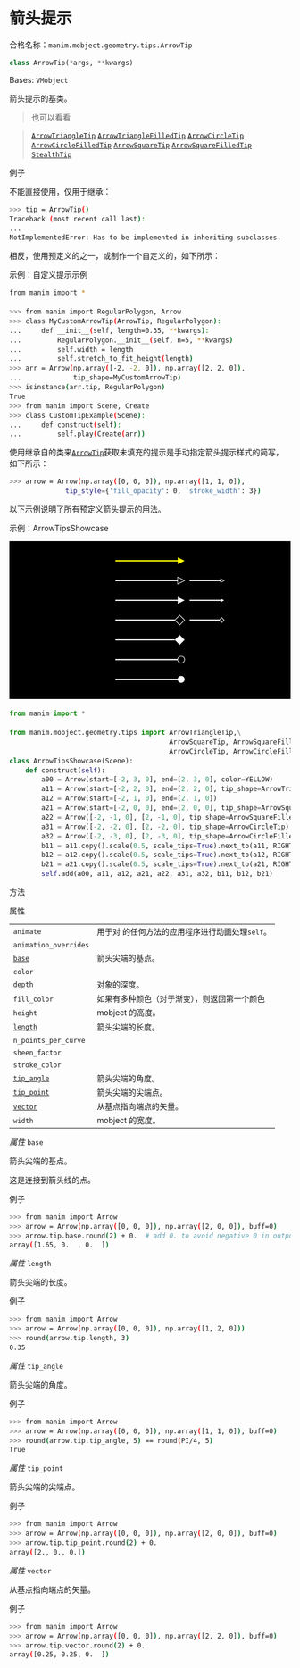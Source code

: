 # 箭头提示

合格名称：`manim.mobject.geometry.tips.ArrowTip`


```py
class ArrowTip(*args, **kwargs)
```

Bases: `VMobject`

箭头提示的基类。

> 也可以看看

> [`ArrowTriangleTip`]() [`ArrowTriangleFilledTip`]() [`ArrowCircleTip`]() [`ArrowCircleFilledTip`]() [`ArrowSquareTip`]() [`ArrowSquareFilledTip`]() [`StealthTip`]()

例子

不能直接使用，仅用于继承：


```sh
>>> tip = ArrowTip()
Traceback (most recent call last):
...
NotImplementedError: Has to be implemented in inheriting subclasses.
```


相反，使用预定义的之一，或制作一个自定义的，如下所示：

示例：自定义提示示例


```sh
from manim import *

>>> from manim import RegularPolygon, Arrow
>>> class MyCustomArrowTip(ArrowTip, RegularPolygon):
...     def __init__(self, length=0.35, **kwargs):
...         RegularPolygon.__init__(self, n=5, **kwargs)
...         self.width = length
...         self.stretch_to_fit_height(length)
>>> arr = Arrow(np.array([-2, -2, 0]), np.array([2, 2, 0]),
...             tip_shape=MyCustomArrowTip)
>>> isinstance(arr.tip, RegularPolygon)
True
>>> from manim import Scene, Create
>>> class CustomTipExample(Scene):
...     def construct(self):
...         self.play(Create(arr))
```


使用继承自的类来[`ArrowTip`]()获取未填充的提示是手动指定箭头提示样式的简写，如下所示：


```sh
>>> arrow = Arrow(np.array([0, 0, 0]), np.array([1, 1, 0]),
              tip_style={'fill_opacity': 0, 'stroke_width': 3})
```


以下示例说明了所有预定义箭头提示的用法。

示例：ArrowTipsShowcase 

![ArrowTipsShowcase-1.png](../../static/ArrowTipsShowcase-1.png)


```py
from manim import *

from manim.mobject.geometry.tips import ArrowTriangleTip,\
                                        ArrowSquareTip, ArrowSquareFilledTip,\
                                        ArrowCircleTip, ArrowCircleFilledTip
class ArrowTipsShowcase(Scene):
    def construct(self):
        a00 = Arrow(start=[-2, 3, 0], end=[2, 3, 0], color=YELLOW)
        a11 = Arrow(start=[-2, 2, 0], end=[2, 2, 0], tip_shape=ArrowTriangleTip)
        a12 = Arrow(start=[-2, 1, 0], end=[2, 1, 0])
        a21 = Arrow(start=[-2, 0, 0], end=[2, 0, 0], tip_shape=ArrowSquareTip)
        a22 = Arrow([-2, -1, 0], [2, -1, 0], tip_shape=ArrowSquareFilledTip)
        a31 = Arrow([-2, -2, 0], [2, -2, 0], tip_shape=ArrowCircleTip)
        a32 = Arrow([-2, -3, 0], [2, -3, 0], tip_shape=ArrowCircleFilledTip)
        b11 = a11.copy().scale(0.5, scale_tips=True).next_to(a11, RIGHT)
        b12 = a12.copy().scale(0.5, scale_tips=True).next_to(a12, RIGHT)
        b21 = a21.copy().scale(0.5, scale_tips=True).next_to(a21, RIGHT)
        self.add(a00, a11, a12, a21, a22, a31, a32, b11, b12, b21)
```


方法



属性

|||
|-|-|
`animate`|用于对 的任何方法的应用程序进行动画处理`self`。
`animation_overrides`|
[`base`]()|箭头尖端的基点。
`color`|
`depth`|对象的深度。
`fill_color`|如果有多种颜色（对于渐变），则返回第一个颜色
`height`|mobject 的高度。
[`length`]()|箭头尖端的长度。
`n_points_per_curve`|
`sheen_factor`|
`stroke_color`|
[`tip_angle`]()|箭头尖端的角度。
[`tip_point`]()|箭头尖端的尖端点。
[`vector`]()|从基点指向端点的矢量。
`width`|mobject 的宽度。


_属性_ `base`

箭头尖端的基点。

这是连接到箭头线的点。

例子

```sh
>>> from manim import Arrow
>>> arrow = Arrow(np.array([0, 0, 0]), np.array([2, 0, 0]), buff=0)
>>> arrow.tip.base.round(2) + 0.  # add 0. to avoid negative 0 in output
array([1.65, 0.  , 0.  ])
```

_属性_ `length`

箭头尖端的长度。

例子

```sh
>>> from manim import Arrow
>>> arrow = Arrow(np.array([0, 0, 0]), np.array([1, 2, 0]))
>>> round(arrow.tip.length, 3)
0.35
```


_属性_ `tip_angle`

箭头尖端的角度。

例子

```sh
>>> from manim import Arrow
>>> arrow = Arrow(np.array([0, 0, 0]), np.array([1, 1, 0]), buff=0)
>>> round(arrow.tip.tip_angle, 5) == round(PI/4, 5)
True
```


_属性_ `tip_point`

箭头尖端的尖端点。

例子

```sh
>>> from manim import Arrow
>>> arrow = Arrow(np.array([0, 0, 0]), np.array([2, 0, 0]), buff=0)
>>> arrow.tip.tip_point.round(2) + 0.
array([2., 0., 0.])
```


_属性_ `vector`

从基点指向端点的矢量。

例子


```sh
>>> from manim import Arrow
>>> arrow = Arrow(np.array([0, 0, 0]), np.array([2, 2, 0]), buff=0)
>>> arrow.tip.vector.round(2) + 0.
array([0.25, 0.25, 0.  ])
```


